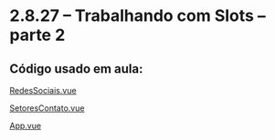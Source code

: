 # 2.8.27 – Trabalhando com Slots – parte 2

## Código usado em aula:

[RedesSociais.vue](https://github.com/kelvya/projeto_spa/blob/master/src/components/RedesSociais.vue)

[SetoresContato.vue](https://github.com/kelvya/projeto_spa/blob/master/src/components/SetoresContato.vue)

[App.vue](https://github.com/kelvya/projeto_spa/blob/master/src/App.vue)